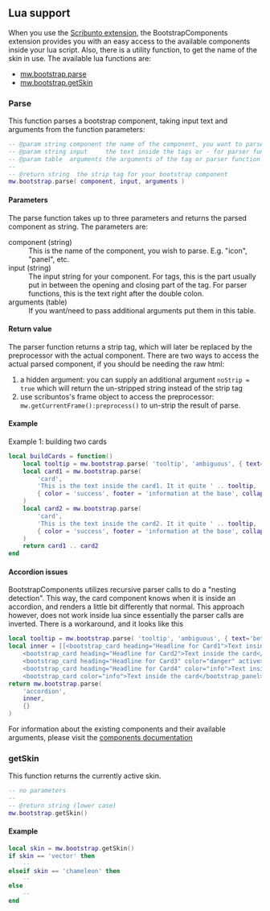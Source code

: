 ## Lua support

When you use the [Scribunto extension][Scribunto], the BootstrapComponents extension provides you with an
easy access to the available components inside your lua script. Also, there is a utility function,
to get the name of the skin in use. The available lua functions are:

* [mw.bootstrap.parse](#parse)
* [mw.bootstrap.getSkin](#getskin)

### Parse
This function parses a bootstrap component, taking input text and arguments from the function parameters:

```lua
-- @param string component the name of the component, you want to parse
-- @param string input     the text inside the tags or - for parser functions - after the :
-- @param table  arguments the arguments of the tag or parser function
--
-- @return string  the strip tag for your bootstrap component
mw.bootstrap.parse( component, input, arguments )
```

#### Parameters
The parse function takes up to three parameters and returns the parsed component as string. The
parameters are:

<dl>
<dt>component (string)</dt>
<dd>This is the name of the component, you wish to parse. E.g. "icon", "panel", etc.</dd>

<dt>input (string)</dt>
<dd>The input string for your component. For tags, this is the part usually put in between the
    opening and closing part of the tag. For parser functions, this is the text right after the double colon.</dd>

<dt>arguments (table)</dt>
<dd>If you want/need to pass additional arguments put them in this table.</dd>
</dl>

#### Return value
The parser function returns a strip tag, which will later be replaced by the preprocessor with the actual
component. There are two ways to access the actual parsed component, if you should be needing the raw html:
1. a hidden argument: you can supply an additional argument `noStrip = true` which will return the un-stripped
    string instead of the strip tag
2. use scribuntos's frame object to access the preprocessor: `mw.getCurrentFrame():preprocess()` to un-strip the
    result of parse.


#### Example
Example 1: building two cards
```lua
local buildCards = function()
    local tooltip = mw.bootstrap.parse( 'tooltip', 'ambiguous', { text='better explanation' } )
    local card1 = mw.bootstrap.parse(
        'card',
        'This is the text inside the card1. It it quite ' .. tooltip,
        { color = 'success', footer = 'information at the base', collapsible = true }
    )
    local card2 = mw.bootstrap.parse(
        'card',
        'This is the text inside the card2. It it quite ' .. tooltip,
        { color = 'success', footer = 'information at the base', collapsible = true }
    )
    return card1 .. card2
end
```

#### Accordion issues
BootstrapComponents utilizes recursive parser calls to do a "nesting detection". This way, the card component
knows when it is inside an accordion, and renders a little bit differently that normal. This approach however,
does not work inside lua since essentially the parser calls are inverted. There is a workaround, and it looks
like this

```lua
local tooltip = mw.bootstrap.parse( 'tooltip', 'ambiguous', { text='better explanation' } )
local inner = [[<bootstrap_card heading="Headline for Card1">Text inside the card</bootstrap_panel>
    <bootstrap_card heading="Headline for Card2">Text inside the card</bootstrap_panel>
    <bootstrap_card heading="Headline for Card3" color="danger" active>Text inside the card]] .. tooltip ..  [[</bootstrap_panel>
    <bootstrap_card heading="Headline for Card4" color="info">Text inside the card</bootstrap_panel>
    <bootstrap_card color="info">Text inside the card</bootstrap_panel>]]
return mw.bootstrap.parse(
    'accordion',
    inner,
    {}
)
```


For information about the existing components and their available arguments, please visit the
[components documentation][components]

### getSkin
This function returns the currently active skin.

```lua
-- no parameters
--
-- @return string (lower case)
mw.bootstrap.getSkin()
```

#### Example
```lua
local skin = mw.bootstrap.getSkin()
if skin == 'vector' then
    --
elseif skin == 'chameleon' then
    --
else
    --
end
```

[Scribunto]: https://www.mediawiki.org/wiki/Extension:Scribunto
[components]: bs3/components.md

